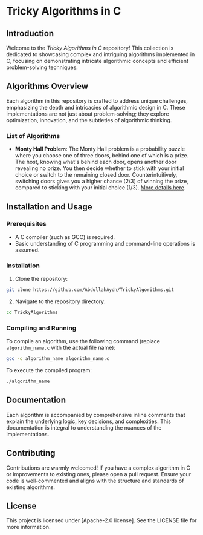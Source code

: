 # Tricky Algorithms in C

## Introduction
Welcome to the *Tricky Algorithms in C* repository! This collection is dedicated to showcasing complex and intriguing algorithms implemented in C, focusing on demonstrating intricate algorithmic concepts and efficient problem-solving techniques.

## Algorithms Overview
Each algorithm in this repository is crafted to address unique challenges, emphasizing the depth and intricacies of algorithmic design in C. These implementations are not just about problem-solving; they explore optimization, innovation, and the subtleties of algorithmic thinking.

### List of Algorithms
- **Monty Hall Problem**: The Monty Hall problem is a probability puzzle where you choose one of three doors, behind one of which is a prize. The host, knowing what's behind each door, opens another door revealing no prize. You then decide whether to stick with your initial choice or switch to the remaining closed door. Counterintuitively, switching doors gives you a higher chance (2/3) of winning the prize, compared to sticking with your initial choice (1/3).
[More details here](https://en.wikipedia.org/wiki/Monty_Hall_problem).

## Installation and Usage

### Prerequisites
- A C compiler (such as GCC) is required.
- Basic understanding of C programming and command-line operations is assumed.

### Installation
1. Clone the repository:

```bash
git clone https://github.com/AbdullahAydn/TrickyAlgorithms.git
```
2. Navigate to the repository directory:

```bash
cd TrickyAlgorithms
```

### Compiling and Running
To compile an algorithm, use the following command (replace `algorithm_name.c` with the actual file name):

```bash
gcc -o algorithm_name algorithm_name.c
```

To execute the compiled program:

```bash
./algorithm_name
```



## Documentation
Each algorithm is accompanied by comprehensive inline comments that explain the underlying logic, key decisions, and complexities. This documentation is integral to understanding the nuances of the implementations.

## Contributing
Contributions are warmly welcomed! If you have a complex algorithm in C or improvements to existing ones, please open a pull request. Ensure your code is well-commented and aligns with the structure and standards of existing algorithms.

## License
This project is licensed under [Apache-2.0 license]. See the LICENSE file for more information.
